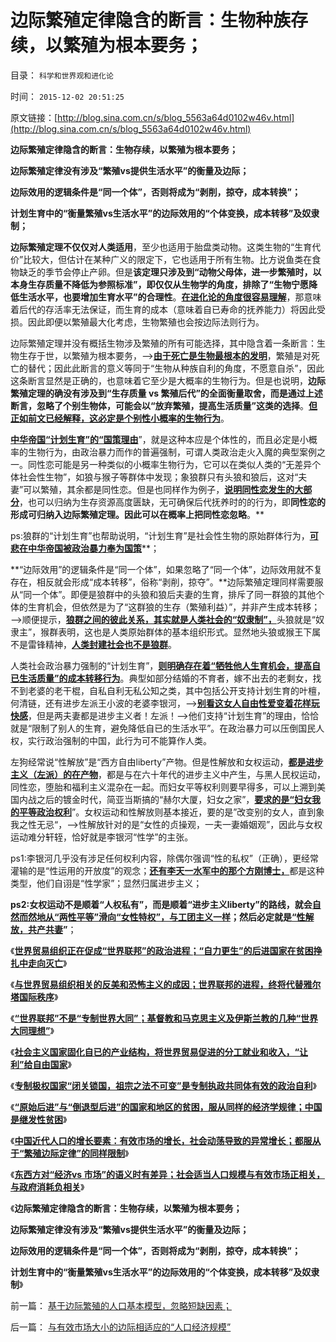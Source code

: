 # 边际繁殖定律隐含的断言：生物种族存续，以繁殖为根本要务；

目录： `科学和世界观和进化论` 

时间： `2015-12-02 20:51:25` 

原文链接：[http://blog.sina.com.cn/s/blog_5563a64d0102w46v.html](http://blog.sina.com.cn/s/blog_5563a64d0102w46v.html)

**边际繁殖定律隐含的断言：生物存续，以繁殖为根本要务；**

**边际繁殖定律没有涉及“繁殖vs提供生活水平”的衡量及边际；**

**边际效用的逻辑条件是“同一个体”，否则将成为“剥削，掠夺，成本转换”；**

**计划生育中的“衡量繁殖vs生活水平”的边际效用的“个体变换，成本转移”及奴隶制；**

**边际繁殖定理不仅仅对人类适用**，至少也适用于胎盘类动物。这类生物的“生育代价”比较大，但估计在某种广义的限定下，它也适用于所有生物。比方说鱼类在食物缺乏的季节会停止产卵。但是**该定理只涉及到“动物父母体，进一步繁殖时，以本身生存质量不降低为参照标准”，即仅仅从生物学的角度，排除了“生物宁愿降低生活水平，也要增加生育水平”的合理性**。[**在进化论的角度很容易理解**](../../../2009/2/21/进化论：死亡是为了生存，经济中的淘汰和破产.md)，那意味着后代的存活率无法保证，而生育的成本（意味着自已寿命的抚养能力）将因此受损。因此即便以繁殖最大化考虑，生物繁殖也会按边际法则行为。

边际繁殖定理并没有概括生物涉及繁殖的所有可能选择，其中隐含着一条断言：生物生存于世，以繁殖为根本要务，——>[**由于死亡是生物最根本的发明**](../../../2009/11/4/进化论预计的外星生命性式和性别，仅仅是预言吗.md)，繁殖是对死亡的替代；因此此断言的意义等同于“生物从种族自利的角度，不愿意自杀”，因此这条断言显然是正确的，也意味着它至少是大概率的生物行为。但是也说明，**边际繁殖定理的确没有涉及到“生存质量
vs
繁殖后代”的全面衡量取舍，而是通过上述断言，忽略了个别生物体，可能会以“放弃繁殖，提高生活质量”这类的选择**。[**但正如前文已经解释，这必定是个别性小概率的生物行为**](../../../2009/4/20/人性本私来源于生物进化论的生物属性.md)。

[**中华帝国“计划生育”的“国策理由**](../../../2010/12/25/计划生育正令整个中国社会瓦解.md)”，就是这种本应是个体性的，而且必定是小概率的生物行为，由政治暴力而作的普遍强制，可谓人类政治走火入魔的典型案例之一。同性恋可能是另一种类似的小概率生物行为，它可以在类似人类的“无差异个体社会性生物”，如狼与猴子等群体中发现；象狼群只有头狼和狼后，这对“夫妻”可以繁殖，其余都是同性恋。但是也同样作为例子，[**说明同性恋发生的大部分**](../../../2010/8/5/西方古代公有制文化缺乏家庭元素.md)，也可以归纳为生存资源高度匮缺，无可确保后代抚养时的的行为，即**同性恋的形成可归纳入边际繁殖定理。因此可以在概率上把同性恋忽略**。**

ps:狼群的“计划生育”也帮助说明，“计划生育”是社会性生物的原始群体行为，[**可悲在中华帝国被政治暴力奉为国策**](http://blog.sina.com.cn/s/blog_cc521dde0102vnlb.html)**；

**“边际效用”的逻辑条件是“同一个体”，如果忽略了“同一个体”，边际效用就不复存在，相反就会形成“成本转移”，俗称“剥削，掠夺”。**边际繁殖定理同样需要服从“同一个体”。即便是狼群中的头狼和狼后夫妻的生育，排斥了同一群狼的其他个体的生育机会，但依然是为了“这群狼的生存（繁殖利益）”，并非产生成本转移；——>顺便提示，[**狼群之间的彼此关系，其实就是人类社会的“奴隶制”，**](../../../2014/9/13/奴隶制定律，永远是“先有甘愿做奴隶的贱人”才有奴隶制.md)头狼就是“奴隶主”，猴群表明，这也是人类原始群体的基本组织形式。显然地头狼或猴王下属不是雷锋精神，[**人类封建社会也不是狼群**](../../../2012/12/11/等级社会促进了贵族的滥交和女性的贱卖.md)。

人类社会政治暴力强制的“计划生育”，[**则明确存在着“牺牲他人生育机会，提高自已生活质量”的成本转移行为**](../../../2010/12/31/经济学的（短缺原理＝进化论＋边际繁殖原理）.md)。典型如部分结婚的不育者，嫁不出去的老剩女，找不到老婆的老干棍，自私自利无私公知之类，其中包括公开支持计划生育的叶檀，何清链，还有进步左派王小波的老婆李银河，——>[**别看这女人自由性爱变着花样玩快感**](../../../2012/12/11/女性没有滥交的本钱，男性滥交因公有制等级而泛滥.md)，但是两夫妻都是进步主义者！左派！——>他们支持“计划生育”的理由，恰恰就是“限制了别人的生育，避免降低自已的生活水平”。在政治暴力可以压倒国民人权，实行政治强制的中国，此行为可不能算作人类。

左狗经常说“性解放”是“西方自由liberty”产物。但是性解放和女权运动，[**都是进步主义（左派）的在产物**](../../../2015/11/3/进步主义的本质是不可调和的暴力复古；.md)，都是与在六十年代的进步主义中产生，与黑人民权运动，同性恋，堕胎和福利主义混杂在一起。而妇女平等权利则要早得多，可以上溯到美国内战之后的镀金时代，简亚当斯搞的“赫尔大厦，妇女之家”，[**要求的是“妇女我的平等政治权利**](../../../2013/12/29/女权运动是特权贵族的民粹运动,借口“男女歧视”的“女人法则”.md)”。女权运动和性解放则基本接近，要的是”改变别的女人，直到象我之性无忌“，——>性解放针对的是“女性的贞操观，一夫一妻婚姻观”，因此与女权运动难分轩轾，恰好就是李银河“性学”的主张。

ps1:李银河几乎没有涉足任何权利内容，除偶尔强调“性的私权”（正确），更经常灌输的是“性运用的开放度”的观念；[**还有李天一水军中的那个方刚博士，**](../../../2014/6/15/从性学博士方刚，看李天一水军的卑劣.md)都是这种类型，他们自诩是“性学家”；显然归属进步主义；

**ps2:女权运动不是顺着“人权私有”，而是顺着“进步主义liberty”的路线，就会[**自然而然地从“两性平等”滑向“女性特权”，与工团主义一样**](../../../2012/4/15/女权运动与工团运动的愚昧逻辑.md)；然后必定就是[**“性解放，共产共妻**](../../../2012/4/15/“选举就是民主，民主总比专制好”的愚昧信仰.md)”**；

《[**世界贸易组织正在促成“世界联邦”的政治进程；“自力更生”的后进国家在贫困挣扎中走向灭亡**](../../../2015/11/22/世界贸易组织正在促成“世界联邦”的政治进程；.md)》

《[**与世界贸易组织相关的反美和恐怖主义的成因；世界联邦的进程，终将代替雅尔塔国际秩序**](../../../2015/11/23/世界贸易组织相关的反美和恐怖主义的成因；.md)》

《[**“世界联邦”不是“专制世界大同”；基督教和马克思主义及伊斯兰教的几种“世界大同理想”**](../../../2015/11/24/世界联邦不是大同世界，南北战争的政治风险.md)》

《[**社会主义国家固化自已的产业结构，将世界贸易促进的分工就业和收入，“让利”给自由国家**](../../../2015/11/25/亚当斯密《国富论》关于分工的重大错误.md)》

《[**专制极权国家“闭关锁国，祖宗之法不可变”是专制执政共同体有效的政治自利**](../../../2015/11/26/（科兹纳定理＋斯密定理）：社会主义共同贫困，资本主义共同富裕.md)》

《[**“原始后进”与“倒退型后进”的国家和地区的贫困，服从同样的经济学规律；中国是继发性贫困**](../../../2015/11/29/取决于有效市场规模的“规模经济”，先验决定的贫困；.md)》

《[**中国近代人口的增长要素：有效市场的增长，社会动荡导致的异常增长；都服从于“繁殖边际定律”的同样限制**](../../../2015/11/30/与有效市场大小的边际相适应的“人口经济规模”.md)》

《[**东西方对“经济vs
市场”的语义时有差异；社会适当人口规模与有效市场正相关，与政府消耗负相关**](../../../2015/12/1/东西方对“经济vs市场”的语义差异；人口相关有效市场.md)》

《**边际繁殖定律隐含的断言：生物存续，以繁殖为根本要务；**

**边际繁殖定律没有涉及“繁殖vs提供生活水平”的衡量及边际；**

**边际效用的逻辑条件是“同一个体”，否则将成为“剥削，掠夺，成本转换”；**

**计划生育中的“衡量繁殖vs生活水平”的边际效用的“个体变换，成本转移”及奴隶制**》

前一篇： [基于边际繁殖的人口基本模型，忽略短缺因素；](../../../2015/12/3/基于边际繁殖的人口基本模型，忽略短缺因素；.md)

后一篇： [与有效市场大小的边际相适应的“人口经济规模”](../../../2015/11/30/与有效市场大小的边际相适应的“人口经济规模”.md)

